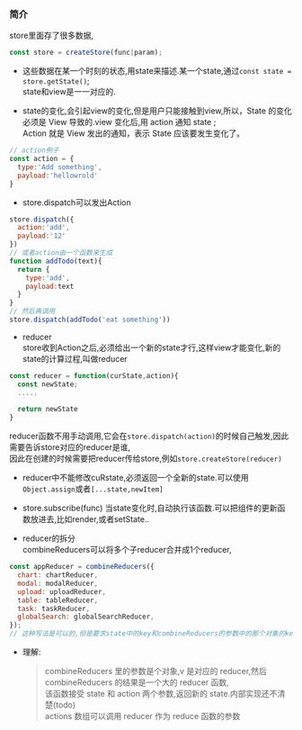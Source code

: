 ### 简介
store里面存了很多数据,
```js
const store = createStore(func|param);
```

- 这些数据在某一个时刻的状态,用state来描述.某一个state,通过`const state = store.getState()`;  
state和view是一一对应的. 

- state的变化,会引起view的变化,但是用户只能接触到view,所以，State 的变化必须是 View 导致的.view 变化后,用 action 通知 state ;  
Action 就是 View 发出的通知，表示 State 应该要发生变化了。
```js
// action例子
const action = {
  type:'Add something',
  payload:'hellowrold'
}
```
- store.dispatch可以发出Action  
```js
store.dispatch({
  action:'add',
  payload:'12'
})
// 或者action由一个函数来生成  
function addTodo(text){
  return {
    type:'add',
    payload:text
  }
}
// 然后再调用
store.dispatch(addTodo('eat something'))
```

- reducer  
store收到Action之后,必须给出一个新的state才行,这样view才能变化,新的state的计算过程,叫做reducer  
```js
const reducer = function(curState,action){
  const newState;
  .....
  
  return newState
}
```
reducer函数不用手动调用,它会在`store.dispatch(action)`的时候自己触发,因此需要告诉store对应的reducer是谁,  
因此在创建的时候需要把reducer传给store,例如`store.createStore(reducer)`

- reducer中不能修改cuRstate,必须返回一个全新的state.可以使用`Object.assign`或者`[...state,newItem]`

- store.subscribe(func) 当state变化时,自动执行该函数.可以把组件的更新函数放进去,比如render,或者setState..  


- reducer的拆分  
combineReducers可以将多个子reducer合并成1个reducer,
```js
const appReducer = combineReducers({
  chart: chartReducer,
  modal: modalReducer,
  upload: uploadReducer,
  table: tableReducer,
  task: taskReducer,
  globalSearch: globalSearchReducer,
});
// 这种写法是可以的,但是要求state中的key和combineReducers的参数中的那个对象的key一致;
```
- 理解:
  > combineReducers 里的参数是个对象,v 是对应的 reducer,然后 combineReducers 的结果是一个大的 reducer 函数,  
  > 该函数接受 state 和 action 两个参数,返回新的 state.内部实现还不清楚(todo)  
  > actions 数组可以调用 reducer 作为 reduce 函数的参数









